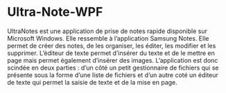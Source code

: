 # Ultra-Note-WPF
UltraNotes est une application de prise de notes rapide disponible sur Microsoft Windows. Elle ressemble à
l’application Samsung Notes. Elle permet de créer des notes, de les organiser, les éditer, les modifier et les
supprimer. L’éditeur de texte permet d’insérer du texte et de le mettre en page mais permet également d’insérer
des images. L’application est donc scindée en deux parties : d’un côté un petit gestionnaire de fichiers qui se
présente sous la forme d’une liste de fichiers et d’un autre coté un éditeur de texte qui permet la saisie de
texte et de la mise en page.

